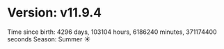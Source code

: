 # Version: v11.9.4
Time since birth: 4296 days, 103104 hours, 6186240 minutes, 371174400 seconds
Season: Summer ☀️

